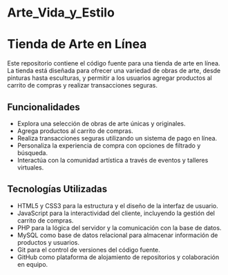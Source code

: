 # Arte_Vida_y_Estilo
# Tienda de Arte en Línea

Este repositorio contiene el código fuente para una tienda de arte en línea. La tienda está diseñada para ofrecer una variedad de obras de arte, desde pinturas hasta esculturas, y permitir a los usuarios agregar productos al carrito de compras y realizar transacciones seguras.

## Funcionalidades

- Explora una selección de obras de arte únicas y originales.
- Agrega productos al carrito de compras.
- Realiza transacciones seguras utilizando un sistema de pago en línea.
- Personaliza la experiencia de compra con opciones de filtrado y búsqueda.
- Interactúa con la comunidad artística a través de eventos y talleres virtuales.

## Tecnologías Utilizadas

- HTML5 y CSS3 para la estructura y el diseño de la interfaz de usuario.
- JavaScript para la interactividad del cliente, incluyendo la gestión del carrito de compras.
- PHP para la lógica del servidor y la comunicación con la base de datos.
- MySQL como base de datos relacional para almacenar información de productos y usuarios.
- Git para el control de versiones del código fuente.
- GitHub como plataforma de alojamiento de repositorios y colaboración en equipo.


